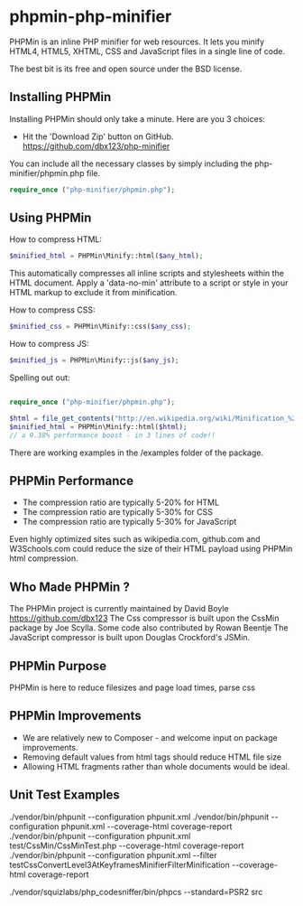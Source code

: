 # phpmin-php-minifier


PHPMin is an inline PHP minifier for web resources.  It lets you minify HTML4, HTML5, XHTML, CSS and JavaScript files in a single line of code.


The best bit is its free and open source under the BSD license.





## Installing PHPMin


Installing PHPMin should only take a minute. Here are you 3 choices:


- Hit the 'Download Zip' button on GitHub.
https://github.com/dbx123/php-minifier

You can include all the necessary classes by simply including the php-minifier/phpmin.php file.
```php
require_once ("php-minifier/phpmin.php");
```



##  Using PHPMin


How to compress HTML:
```php
$minified_html = PHPMin\Minify::html($any_html);
```

This automatically compresses all inline scripts and stylesheets within the HTML document.
Apply a 'data-no-min' attribute to a script or style in your HTML markup to exclude it from minification.


How to compress CSS:
```php
$minified_css = PHPMin\Minify::css($any_css);
```


How to compress JS:
```php
$minified_js = PHPMin\Minify::js($any_js);
```


Spelling out out:
```php

require_once ("php-minifier/phpmin.php");

$html = file_get_contents("http://en.wikipedia.org/wiki/Minification_%28programming%29");
$minified_html = PHPMin\Minify::html($html);
// a 9.38% performance boost - in 3 lines of code!!

```


There are working examples in the /examples folder of the package.






## PHPMin Performance


- The compression ratio are typically 5-20% for HTML
- The compression ratio are typically 5-30% for CSS
- The compression ratio are typically 5-30% for JavaScript


Even highly optimized sites such as wikipedia.com, github.com and W3Schools.com could reduce the size of their HTML payload using PHPMin html compression. 





## Who Made PHPMin ?


The PHPMin project is currently maintained by David Boyle <https://github.com/dbx123> 
The Css compressor is built upon the CssMin package by Joe Scylla.
Some code also contributed by Rowan Beentje
The JavaScript compressor is built upon  Douglas Crockford's JSMin.





## PHPMin Purpose


PHPMin is here to reduce filesizes and page load times, parse css




 
## PHPMin Improvements


- We are relatively new to Composer - and welcome input on package improvements.
- Removing default values from html tags should reduce HTML file size
- Allowing HTML fragments rather than whole documents would be ideal.




## Unit Test Examples


./vendor/bin/phpunit --configuration phpunit.xml
./vendor/bin/phpunit --configuration phpunit.xml --coverage-html coverage-report
./vendor/bin/phpunit --configuration phpunit.xml test/CssMin/CssMinTest.php --coverage-html coverage-report
./vendor/bin/phpunit --configuration phpunit.xml --filter testCssConvertLevel3AtKeyframesMinifierFilterMinification --coverage-html coverage-report

./vendor/squizlabs/php_codesniffer/bin/phpcs --standard=PSR2 src
